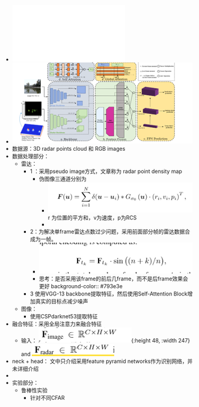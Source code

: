 - ![Cheng-Robust Small Object Detection on the Water Surface thr.pdf](../assets/Cheng-Robust_Small_Object_Detection_on_the_Water_Surface_thr_1653275840195_0.pdf)
- ![image.png](../assets/image_1653275995198_0.png)
- 数据源：3D radar points cloud 和 RGB images
- 数据处理部分：
	- 雷达：
		- 1 ：采用pseudo image方式，文章称为 radar point density map
			- 伪图像三通道分别为
				- ![image.png](../assets/image_1653277346065_0.png)
				  r 为位置的平方和，v为速度，p为RCS
				-
		- 2：为解决单frame雷达点数过少问题，采用前面部分帧的雷达数据合成为一帧。
			- ![image.png](../assets/image_1653277599281_0.png)
			- 思考：是否采用该frame的前后几frame，而不是后frame效果会更好
			  background-color:: #793e3e
		- 3 使用VGG-13 backbone提取特征，然后使用Self-Attention Block增加真实的目标点减少噪声
	- 图像：
		- 使用CSPdarknet53提取特征
- 融合特征：采用全局注意力来融合特征
	- 输入： ![image.png](../assets/image_1653278317421_0.png){:height 48, :width 247} and ![image.png](../assets/image_1653278333318_0.png)
- neck + head： 文中只介绍采用feature pyramid networks作为识别网络，并未详细介绍
-
- 实验部分：
	- 鲁棒性实验
		- 针对不同CFAR